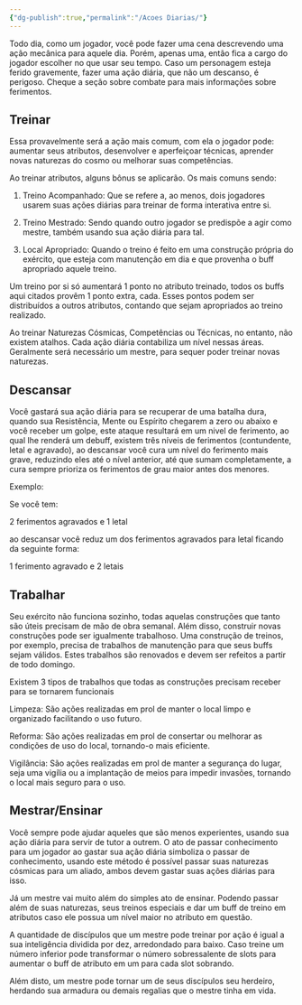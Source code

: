 ```yaml
---
{"dg-publish":true,"permalink":"/Acoes Diarias/"}
---
```



Todo dia, como um jogador, você pode fazer uma cena descrevendo uma ação mecânica para aquele dia. Porém, apenas uma, então fica a cargo do jogador escolher no que usar seu tempo. Caso um personagem esteja ferido gravemente, fazer uma ação diária, que não um descanso, é perigoso. Cheque a seção sobre combate para mais informações sobre ferimentos.

## Treinar

Essa provavelmente será a ação mais comum, com ela o jogador pode: aumentar seus atributos, desenvolver e aperfeiçoar técnicas, aprender novas naturezas do cosmo ou melhorar suas competências.

  

Ao treinar atributos, alguns bônus se aplicarão. Os mais comuns sendo: 

1. Treino Acompanhado: Que se refere a, ao menos, dois jogadores usarem suas ações diárias para treinar de forma interativa entre si.
    
2. Treino Mestrado: Sendo quando outro jogador se predispõe a agir como mestre, também usando sua ação diária para tal.
    
3. Local Apropriado: Quando o treino é feito em uma construção própria do exército, que esteja com manutenção em dia e que provenha o buff apropriado aquele treino.
    
  

Um treino por si só aumentará 1 ponto no atributo treinado, todos os buffs aqui citados provêm 1 ponto extra, cada. Esses pontos podem ser distribuídos a outros atributos, contando que sejam apropriados ao treino realizado.

Ao treinar Naturezas Cósmicas, Competências ou Técnicas, no entanto, não existem atalhos. Cada ação diária contabiliza um nível nessas áreas. Geralmente será necessário um mestre, para sequer poder treinar novas naturezas.

## Descansar

Você gastará sua ação diária para se recuperar de uma batalha dura, quando sua Resistência, Mente ou Espírito chegarem a zero ou abaixo e você receber um golpe, este ataque resultará em um nivel de ferimento, ao qual lhe renderá um debuff, existem três níveis de ferimentos (contundente, letal e agravado), ao descansar você cura um nível do ferimento mais grave, reduzindo eles até o nível anterior, até que sumam completamente, a cura sempre prioriza os ferimentos de grau maior antes dos menores.  
  
Exemplo:  
  
Se você tem:  
  
2 ferimentos agravados e 1 letal

  

ao descansar você reduz um dos ferimentos agravados para letal ficando da seguinte forma:  
  
1 ferimento agravado e 2 letais  
  

## Trabalhar

Seu exército não funciona sozinho, todas aquelas construções que tanto são úteis precisam de mão de obra semanal. Além disso, construir novas construções pode ser igualmente trabalhoso. Uma construção de treinos, por exemplo, precisa de trabalhos de manutenção para que seus buffs sejam válidos. Estes trabalhos são renovados e devem ser refeitos a partir de todo domingo.

  

Existem 3 tipos de trabalhos que todas as construções precisam receber para se tornarem funcionais

  

Limpeza: São ações realizadas em prol de manter o local limpo e organizado facilitando o uso futuro.  
  
Reforma: São ações realizadas em prol de consertar ou melhorar as condições de uso do local, tornando-o mais eficiente.  
  
Vigilância: São ações realizadas em prol de manter a segurança do lugar, seja uma vigília ou a implantação de meios para impedir invasões, tornando o local mais seguro para o uso.

## Mestrar/Ensinar

Você sempre pode ajudar aqueles que são menos experientes, usando sua ação diária para servir de tutor a outrem. O ato de passar conhecimento para um jogador ao gastar sua ação diária simboliza o passar de conhecimento, usando este método é possível passar suas naturezas cósmicas para um aliado, ambos devem gastar suas ações diárias para isso.

  

Já um mestre vai muito além do simples ato de ensinar. Podendo passar além de suas naturezas, seus treinos especiais e dar um buff de treino em atributos caso ele possua um nível maior no atributo em questão.  
  

A quantidade de discípulos que um mestre pode treinar por ação é igual a sua inteligência dividida por dez, arredondado para baixo. Caso treine um número inferior pode transformar o número sobressalente de slots para aumentar o buff de atributo em um para cada slot sobrando.

  

Além disto, um mestre pode tornar um de seus discípulos seu herdeiro, herdando sua armadura ou demais regalias que o mestre tinha em vida.
